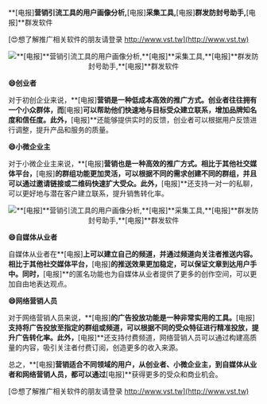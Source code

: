 **[电报]**营销引流工具的用户画像分析,**[电报]**采集工具,**[电报]**群发防封号助手,**[电报]**群发软件

[😍想了解推广相关软件的朋友请登录 http://www.vst.tw](http://www.vst.tw)

 <center><img src="https://vst.tw/MP4/tuiguang/png/7.png" alt="**[电报]**营销引流工具的用户画像分析,**[电报]**采集工具,**[电报]**群发防封号助手,**[电报]**群发软件"></center>

**😄创业者**

对于初创企业来说，**[电报]**营销是一种低成本高效的推广方式。创业者往往拥有一个小众群体，而**[电报]**可以帮助他们快速地与目标受众建立联系，增加品牌知名度和信任度。此外，**[电报]**还能够提供实时的反馈，创业者可以根据用户反馈进行调整，提升产品和服务的质量。

**😄小微企业主**

对于小微企业主来说，**[电报]**营销也是一种高效的推广方式。相比于其他社交媒体平台，**[电报]**的群组功能更加灵活，可以根据不同的需求创建不同的群组，并且可以通过邀请链接或二维码快速扩大受众。此外，**[电报]**还支持一对一的私聊，可以更好地与潜在客户建立联系，提升销售转化率。

 <center><img src="https://vst.tw/MP4/tuiguang/png/0.png" alt="**[电报]**营销引流工具的用户画像分析,**[电报]**采集工具,**[电报]**群发防封号助手,**[电报]**群发软件"></center>

**😄自媒体从业者**

自媒体从业者在**[电报]**上可以建立自己的频道，并通过频道向关注者推送内容。相比于其他社交媒体平台，**[电报]**的推送效果更加稳定，可以保证文章到达用户手中。同时，**[电报]**的匿名功能也为自媒体从业者提供了更多的创作空间，可以更加自由地表达观点。

**😄网络营销人员**

对于网络营销人员来说，**[电报]**的广告投放功能是一种非常实用的工具。**[电报]**支持将广告投放至指定的群组或频道，可以根据不同的受众特征进行精准投放，提升广告转化率。此外，**[电报]**还支持付费频道，网络营销人员可以通过构建高质量的内容，吸引关注者付费订阅，创造更多的收入来源。

总之，**[电报]**营销适合不同领域的用户，从创业者、小微企业主，到自媒体从业者和网络营销人员，都可以通过**[电报]**获得更多的受众和商业机会。

[😍想了解推广相关软件的朋友请登录 http://www.vst.tw](http://www.vst.tw)



